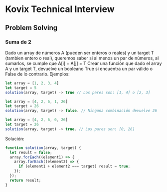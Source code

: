 # Kovix Technical Interview

## Problem Solving

### Suma de 2

Dado un array de números A (pueden ser enteros o reales) y un target T (tambien entero o real), queremos saber si al menos un par de números, al sumarlos, se cumple que A[i] + A[j] = T
Crear una función que dado el array A y un target T, devuelve un booleano True si encuentra un par válido o False de lo contrario.
Ejemplos:

```javascript
let array = [1, 2, 3, 4]
let target = 5
solution(array, target) -> true // Los pares son: [1, 4] o [2, 3]
```

```javascript
let array = [4, 2, 6, 1, 26]
let target = 26
solution(array, target) -> false. // Ninguna combinación devuelve 26
```

```javascript
let array = [4, 2, 6, 0, 26]
let target = 26
solution(array, target) -> true. // Los pares son: [0, 26]
```

Solución:

```javascript
function solution(array, target) {
  let result = false;
  array.forEach((element1) => {
    array.forEach((element2) => {
      if (element1 + element2 === target) result = true;
    });
  });
  return result;
}
```
